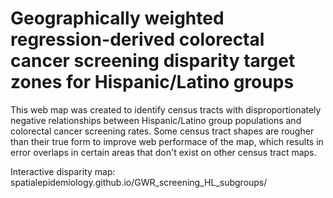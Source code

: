 # Geographically weighted regression-derived colorectal cancer screening disparity target zones for Hispanic/Latino groups

This web map was created to identify census tracts with disproportionately negative relationships between Hispanic/Latino group populations and colorectal cancer screening rates. Some census tract shapes are rougher than their true form to improve web performace of the map, which results in error overlaps in certain areas that don't exist on other census tract maps.

Interactive disparity map: spatialepidemiology.github.io/GWR_screening_HL_subgroups/
